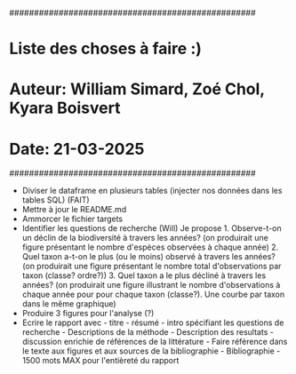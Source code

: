 ##################################################
# Liste des choses à faire :)                           
#
# Auteur: William Simard, Zoé Chol, Kyara Boisvert 
# Date: 21-03-2025
##################################################


- Diviser le dataframe en plusieurs tables (injecter nos données dans les tables SQL) (FAIT)
- Mettre à jour le README.md
- Ammorcer le fichier targets
- Identifier les questions de recherche
      (Will) Je propose
                    1. Observe-t-on un déclin de la biodiversité à travers les années?
                       (on produirait une figure présentant le nombre d'espèces observées à chaque année)
                    2. Quel taxon a-t-on le plus (ou le moins) observé à travers les années?
                       (on produirait une figure présentant le nombre total d'observations par taxon (classe? ordre?))
                    3. Quel taxon a le plus décliné à travers les années?
                       (on produirait une figure illustrant le nombre d'observations à chaque année pour pour chaque taxon (classe?). Une courbe par taxon dans le même graphique)
- Produire 3 figures pour l'analyse (?)
- Ecrire le rapport avec
        - titre
        - résumé
        - intro spécifiant les questions de recherche
        - Descriptions de la méthode
        - Description des resultats
        - discussion enrichie de références de la littérature
        - Faire référence dans le texte aux figures et aux sources de la bibliographie
        - Bibliographie
        - 1500 mots MAX pour l'entièreté du rapport